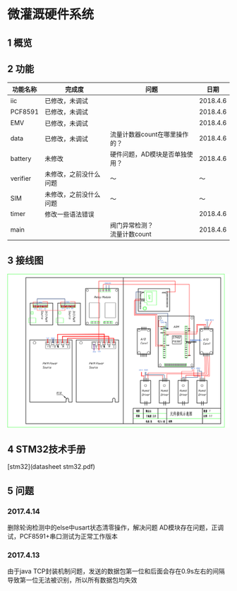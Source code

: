 # 微灌溉硬件系统
## 1 概览

## 2 功能
功能名称|完成度|问题|日期
---|---|---|---|
iic|已修改，未调试||2018.4.6
PCF8591|已修改，未调试||2018.4.6
EMV|已修改，未调试||2018.4.6
data|已修改，未调试|流量计数器count在哪里操作的？|2018.4.6
battery|未修改|硬件问题，AD模块是否单独使用？|2018.4.6
verifier|未修改，之前没什么问题|～|～
SIM|未修改，之前没什么问题|～|～
timer|修改一些语法错误||2018.4.6
main||阀门异常检测？<br> 流量计数count|2018.4.6

## 3 接线图
![](351503114950_.pic_hd.png)
## 4 STM32技术手册
[stm32](datasheet stm32.pdf)

## 5 问题
### 2017.4.14
删除轮询检测中的else中usart状态清零操作，解决问题
AD模块存在问题，正调试，PCF8591+串口测试为正常工作版本

### 2017.4.13
由于java TCP封装机制问题，发送的数据包第一位和后面会存在0.9s左右的间隔导致第一位无法被识别，所以所有数据包均失效
